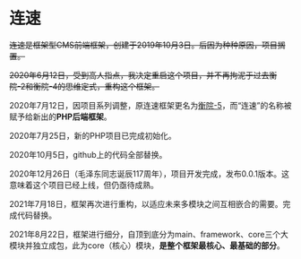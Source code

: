# 连速
~~连速是框架型CMS前端框架，创建于2019年10月3日。后因为种种原因，项目搁置。~~

~~2020年6月12日，受到高人指点，我决定重启这个项目，并不再拘泥于过去衡院-2和衡院-4的思维定式，重构这个框架。~~

2020年7月12日，因项目系列调整，原连速框架更名为<a href="https://github.com/cmq2080/hengyuan-5">衡院-5</a>，而“连速”的名称被赋予给新出的**PHP后端框架**。

2020年7月25日，新的PHP项目已完成初始化。

2020年10月5日，github上的代码全部替换。

2020年12月26日（毛泽东同志诞辰117周年），项目开发完成，发布0.0.1版本。这意味着这个项目已经上线，但仍亟待成熟。

2021年7月18日，框架再次进行重构，以适应未来多模块之间互相嵌合的需要。完成代码替换。

2021年8月22日，框架进行细分，自顶到底分为main、framework、core三个大模块并独立成包，此为core（核心）模块，**是整个框架最核心、最基础的部分**。